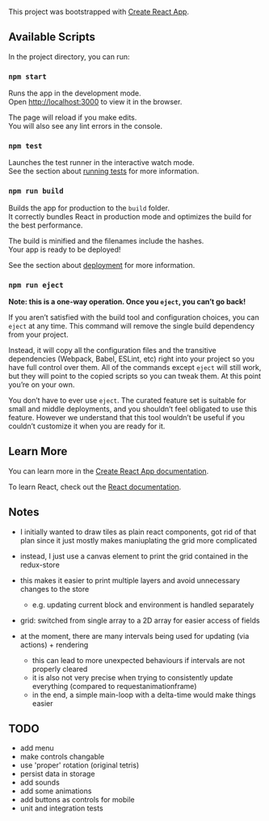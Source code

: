 This project was bootstrapped with [Create React App](https://github.com/facebook/create-react-app).

## Available Scripts

In the project directory, you can run:

### `npm start`

Runs the app in the development mode.<br>
Open [http://localhost:3000](http://localhost:3000) to view it in the browser.

The page will reload if you make edits.<br>
You will also see any lint errors in the console.

### `npm test`

Launches the test runner in the interactive watch mode.<br>
See the section about [running tests](https://facebook.github.io/create-react-app/docs/running-tests) for more information.

### `npm run build`

Builds the app for production to the `build` folder.<br>
It correctly bundles React in production mode and optimizes the build for the best performance.

The build is minified and the filenames include the hashes.<br>
Your app is ready to be deployed!

See the section about [deployment](https://facebook.github.io/create-react-app/docs/deployment) for more information.

### `npm run eject`

**Note: this is a one-way operation. Once you `eject`, you can’t go back!**

If you aren’t satisfied with the build tool and configuration choices, you can `eject` at any time. This command will remove the single build dependency from your project.

Instead, it will copy all the configuration files and the transitive dependencies (Webpack, Babel, ESLint, etc) right into your project so you have full control over them. All of the commands except `eject` will still work, but they will point to the copied scripts so you can tweak them. At this point you’re on your own.

You don’t have to ever use `eject`. The curated feature set is suitable for small and middle deployments, and you shouldn’t feel obligated to use this feature. However we understand that this tool wouldn’t be useful if you couldn’t customize it when you are ready for it.

## Learn More

You can learn more in the [Create React App documentation](https://facebook.github.io/create-react-app/docs/getting-started).

To learn React, check out the [React documentation](https://reactjs.org/).



## Notes
- I initially wanted to draw tiles as plain react components, got rid of that plan since it just mostly makes maniuplating the grid more complicated
- instead, I just use a canvas element to print the grid contained in the redux-store
- this makes it easier to print multiple layers and avoid unnecessary changes to the store
    - e.g. updating current block and environment is handled separately

- grid: switched from single array to a 2D array for easier access of fields
- at the moment, there are many intervals being used for updating (via actions) + rendering
    - this can lead to more unexpected behaviours if intervals are not properly cleared
    - it is also not very precise when trying to consistently update everything (compared to requestanimationframe)
    - in the end, a simple main-loop with a delta-time would make things easier

## TODO
- add menu
- make controls changable
- use 'proper' rotation (original tetris)
- persist data in storage
- add sounds
- add some animations
- add buttons as controls for mobile
- unit and integration tests